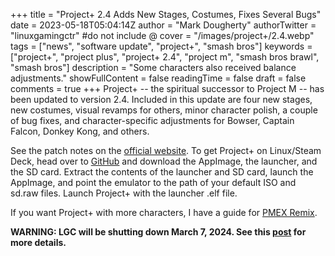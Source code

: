 +++
title = "Project+ 2.4 Adds New Stages, Costumes, Fixes Several Bugs"
date = 2023-05-18T05:04:14Z
author = "Mark Dougherty"
authorTwitter = "linuxgamingctr" #do not include @
cover = "/images/project+/2.4.webp"
tags = ["news", "software update", "project+", "smash bros"]
keywords = ["project+", "project plus", "project+ 2.4", "project m", "smash bros brawl", "smash bros"]
description = "Some characters also received balance adjustments."
showFullContent = false
readingTime = false
draft = false
comments = true
+++
Project+ -- the spiritual successor to Project M -- has been updated to version 2.4. Included in this update are four new stages, new costumes, visual revamps for others, minor character polish, a couple of bug fixes, and character-specific adjustments for Bowser, Captain Falcon, Donkey Kong, and others.

See the patch notes on the [official website](https://projectplusgame.com/changes/2.4). To get Project+ on Linux/Steam Deck, head over to [GitHub](https://github.com/jlambert360/FPM-AppImage/releases/tag/v2.4.0) and download the AppImage, the launcher, and the SD card. Extract the contents of the launcher and SD card, launch the AppImage, and point the emulator to the path of your default ISO and sd.raw files. Launch Project+ with the launcher .elf file.

If you want Project+ with more characters, I have a guide for [PMEX Remix](https://linuxgamingcentral.com/posts/how-to-setup-project-m-ex-on-deck/).

**WARNING: LGC will be shutting down March 7, 2024. See this [post](https://linuxgamingcentral.com/posts/the-end-of-lgc/) for more details.**
